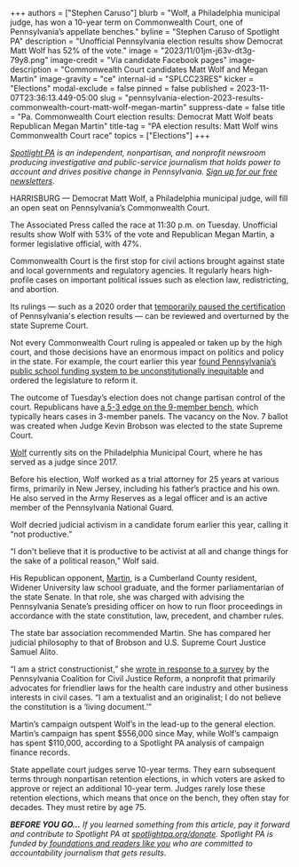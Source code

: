 +++
authors = ["Stephen Caruso"]
blurb = "Wolf, a Philadelphia municipal judge, has won a 10-year term on Commonwealth Court, one of Pennsylvania’s appellate benches."
byline = "Stephen Caruso of Spotlight PA"
description = "Unofficial Pennsylvania election results show Democrat Matt Wolf has 52% of the vote."
image = "2023/11/01jm-j63v-dt3g-79y8.png"
image-credit = "Via candidate Facebook pages"
image-description = "Commonwealth Court candidates Matt Wolf and Megan Martin"
image-gravity = "ce"
internal-id = "SPLCC23RES"
kicker = "Elections"
modal-exclude = false
pinned = false
published = 2023-11-07T23:36:13.449-05:00
slug = "pennsylvania-election-2023-results-commonwealth-court-matt-wolf-megan-martin"
suppress-date = false
title = "Pa. Commonwealth Court election results: Democrat Matt Wolf beats Republican Megan Martin"
title-tag = "PA election results: Matt Wolf wins Commonwealth Court race"
topics = ["Elections"]
+++

<a href="https://www.spotlightpa.org/"><em>Spotlight PA</em></a><em> is an independent, nonpartisan, and nonprofit newsroom producing investigative and public-service journalism that holds power to account and drives positive change in Pennsylvania. </em><a href="https://www.spotlightpa.org/newsletters"><em>Sign up for our free newsletters</em></a><em>.</em>

HARRISBURG — Democrat Matt Wolf, a Philadelphia municipal judge, will fill an open seat on Pennsylvania’s Commonwealth Court.

The Associated Press called the race at 11:30 p.m. on Tuesday. Unofficial results show Wolf with 53% of the vote and Republican Megan Martin, a former legislative official, with 47%.

Commonwealth Court is the first stop for civil actions brought against state and local governments and regulatory agencies. It regularly hears high-profile cases on important political issues such as election law, redistricting, and abortion.

<script src="https://www.spotlightpa.org/embed.js" async></script><div data-spl-embed-version="1" data-spl-src="https://www.spotlightpa.org/embeds/newsletter/"></div>

Its rulings — such as a 2020 order that <a href="https://www.law360.com/articles/1332475/pa-judge-halts-election-certification-for-mail-in-vote-fight">temporarily paused the certification</a> of Pennsylvania&#39;s election results — can be reviewed and overturned by the state Supreme Court.

Not every Commonwealth Court ruling is appealed or taken up by the high court, and those decisions have an enormous impact on politics and policy in the state. For example, the court earlier this year <a href="https://www.spotlightpa.org/news/2023/02/pa-public-school-funding-lawsuit-state-budget-billions">found Pennsylvania’s public school funding system to be unconstitutionally inequitable</a> and ordered the legislature to reform it.

The outcome of Tuesday’s election does not change partisan control of the court. Republicans have <a href="https://www.spotlightpa.org/news/2023/10/pennsylvania-commonwealth-court-judges-rulings-cases-elections-explainer/">a 5-3 edge on the 9-member bench</a>, which typically hears cases in 3-member panels. The vacancy on the Nov. 7 ballot was created when Judge Kevin Brobson was elected to the state Supreme Court.

<a href="https://judgemattwolf.com/">Wolf</a> currently sits on the Philadelphia Municipal Court, where he has served as a judge since 2017.

Before his election, Wolf worked as a trial attorney for 25 years at various firms, primarily in New Jersey, including his father’s practice and his own. He also served in the Army Reserves as a legal officer and is an active member of the Pennsylvania National Guard.

Wolf decried judicial activism in a candidate forum earlier this year, calling it “not productive.”

“I don&#39;t believe that it is productive to be activist at all and change things for the sake of a political reason,” Wolf said.

His Republican opponent, <a href="https://web.archive.org/20230204031226/https://meganmartinforpa.com/">Martin</a>, is a Cumberland County resident, Widener University law school graduate, and the former parliamentarian of the state Senate. In that role, she was charged with advising the Pennsylvania Senate’s presiding officer on how to run floor proceedings in accordance with the state constitution, law, precedent, and chamber rules.

The state bar association recommended Martin. She has compared her judicial philosophy to that of Brobson and U.S. Supreme Court Justice Samuel Alito.

“I am a strict constructionist,” she <a href="https://paforciviljusticereform.org/wp-content/uploads/2023/04/PPCJR-Megan-Martin-Candidate-Questionnaire-2023.pdf">wrote in response to a survey</a> by the Pennsylvania Coalition for Civil Justice Reform, a nonprofit that primarily advocates for friendlier laws for the health care industry and other business interests in civil cases. “I am a textualist and an originalist; I do not believe the constitution is a ‘living document.’”

<script src="https://www.spotlightpa.org/embed.js" async></script><div data-spl-embed-version="1" data-spl-src="https://www.spotlightpa.org/embeds/donate/"></div>

Martin’s campaign outspent Wolf’s in the lead-up to the general election. Martin’s campaign has spent $556,000 since May, while Wolf’s campaign has spent $110,000, according to a Spotlight PA analysis of campaign finance records.<strong></strong>

State appellate court judges serve 10-year terms. They earn subsequent terms through nonpartisan retention elections, in which voters are asked to approve or reject an additional 10-year term. Judges rarely lose these retention elections, which means that once on the bench, they often stay for decades. They must retire by age 75.

<strong><em>BEFORE YOU GO…</em></strong><em> If you learned something from this article, pay it forward and contribute to Spotlight PA at </em><a href="https://www.spotlightpa.org/donate"><em>spotlightpa.org/donate</em></a><em>. Spotlight PA is funded by</em><a href="https://www.spotlightpa.org/support"><em> foundations and readers like you</em></a><em> who are committed to accountability journalism that gets results.</em>
